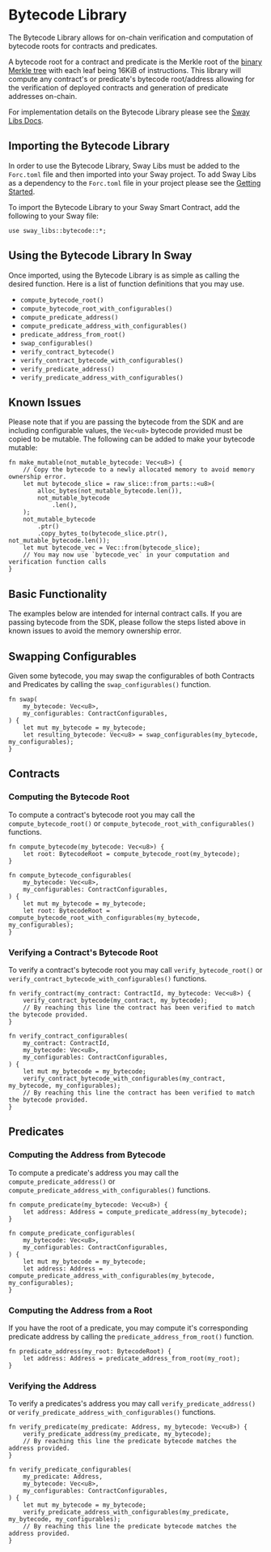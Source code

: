 # Bytecode Library

The Bytecode Library allows for on-chain verification and computation of bytecode roots for contracts and predicates.

A bytecode root for a contract and predicate is the Merkle root of the [binary Merkle tree](https://github.com/FuelLabs/fuel-specs/blob/master/src/protocol/cryptographic-primitives.md#binary-merkle-tree) with each leaf being 16KiB of instructions. This library will compute any contract's or predicate's bytecode root/address allowing for the verification of deployed contracts and generation of predicate addresses on-chain.

For implementation details on the Bytecode Library please see the [Sway Libs Docs](https://fuellabs.github.io/sway-libs/master/sway_libs/bytecode/index.html).

## Importing the Bytecode Library

In order to use the Bytecode Library, Sway Libs must be added to the `Forc.toml` file and then imported into your Sway project. To add Sway Libs as a dependency to the `Forc.toml` file in your project please see the [Getting Started](../getting_started/index.md).

To import the Bytecode Library to your Sway Smart Contract, add the following to your Sway file:

```sway
use sway_libs::bytecode::*;
```

## Using the Bytecode Library In Sway

Once imported, using the Bytecode Library is as simple as calling the desired function. Here is a list of function definitions that you may use.

- `compute_bytecode_root()`
- `compute_bytecode_root_with_configurables()`
- `compute_predicate_address()`
- `compute_predicate_address_with_configurables()`
- `predicate_address_from_root()`
- `swap_configurables()`
- `verify_contract_bytecode()`
- `verify_contract_bytecode_with_configurables()`
- `verify_predicate_address()`
- `verify_predicate_address_with_configurables()`

## Known Issues

Please note that if you are passing the bytecode from the SDK and are including configurable values, the `Vec<u8>` bytecode provided must be copied to be mutable. The following can be added to make your bytecode mutable:

```sway
fn make_mutable(not_mutable_bytecode: Vec<u8>) {
    // Copy the bytecode to a newly allocated memory to avoid memory ownership error.
    let mut bytecode_slice = raw_slice::from_parts::<u8>(
        alloc_bytes(not_mutable_bytecode.len()),
        not_mutable_bytecode
            .len(),
    );
    not_mutable_bytecode
        .ptr()
        .copy_bytes_to(bytecode_slice.ptr(), not_mutable_bytecode.len());
    let mut bytecode_vec = Vec::from(bytecode_slice);
    // You may now use `bytecode_vec` in your computation and verification function calls
}
```

## Basic Functionality

The examples below are intended for internal contract calls. If you are passing bytecode from the SDK, please follow the steps listed above in known issues to avoid the memory ownership error.

## Swapping Configurables

Given some bytecode, you may swap the configurables of both Contracts and Predicates by calling the `swap_configurables()` function.

```sway
fn swap(
    my_bytecode: Vec<u8>,
    my_configurables: ContractConfigurables,
) {
    let mut my_bytecode = my_bytecode;
    let resulting_bytecode: Vec<u8> = swap_configurables(my_bytecode, my_configurables);
}
```

## Contracts

### Computing the Bytecode Root

To compute a contract's bytecode root you may call the `compute_bytecode_root()` or `compute_bytecode_root_with_configurables()` functions.

```sway
fn compute_bytecode(my_bytecode: Vec<u8>) {
    let root: BytecodeRoot = compute_bytecode_root(my_bytecode);
}

fn compute_bytecode_configurables(
    my_bytecode: Vec<u8>,
    my_configurables: ContractConfigurables,
) {
    let mut my_bytecode = my_bytecode;
    let root: BytecodeRoot = compute_bytecode_root_with_configurables(my_bytecode, my_configurables);
}
```

### Verifying a Contract's Bytecode Root

To verify a contract's bytecode root you may call `verify_bytecode_root()` or `verify_contract_bytecode_with_configurables()` functions.

```sway
fn verify_contract(my_contract: ContractId, my_bytecode: Vec<u8>) {
    verify_contract_bytecode(my_contract, my_bytecode);
    // By reaching this line the contract has been verified to match the bytecode provided.
}

fn verify_contract_configurables(
    my_contract: ContractId,
    my_bytecode: Vec<u8>,
    my_configurables: ContractConfigurables,
) {
    let mut my_bytecode = my_bytecode;
    verify_contract_bytecode_with_configurables(my_contract, my_bytecode, my_configurables);
    // By reaching this line the contract has been verified to match the bytecode provided.
}
```

## Predicates

### Computing the Address from Bytecode

To compute a predicate's address you may call the `compute_predicate_address()` or `compute_predicate_address_with_configurables()` functions.

```sway
fn compute_predicate(my_bytecode: Vec<u8>) {
    let address: Address = compute_predicate_address(my_bytecode);
}

fn compute_predicate_configurables(
    my_bytecode: Vec<u8>,
    my_configurables: ContractConfigurables,
) {
    let mut my_bytecode = my_bytecode;
    let address: Address = compute_predicate_address_with_configurables(my_bytecode, my_configurables);
}
```

### Computing the Address from a Root

If you have the root of a predicate, you may compute it's corresponding predicate address by calling the `predicate_address_from_root()` function.

```sway
fn predicate_address(my_root: BytecodeRoot) {
    let address: Address = predicate_address_from_root(my_root);
}
```

### Verifying the Address

To verify a predicates's address you may call `verify_predicate_address()` or `verify_predicate_address_with_configurables()` functions.

```sway
fn verify_predicate(my_predicate: Address, my_bytecode: Vec<u8>) {
    verify_predicate_address(my_predicate, my_bytecode);
    // By reaching this line the predicate bytecode matches the address provided.
}

fn verify_predicate_configurables(
    my_predicate: Address,
    my_bytecode: Vec<u8>,
    my_configurables: ContractConfigurables,
) {
    let mut my_bytecode = my_bytecode;
    verify_predicate_address_with_configurables(my_predicate, my_bytecode, my_configurables);
    // By reaching this line the predicate bytecode matches the address provided.
}
```
